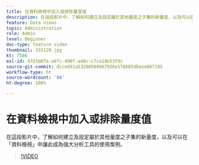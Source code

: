 ```yaml
---
title: 在資料檢視中加入或排除量度值
description: 在這段影片中，了解如何建立及設定屬於其他量度之子集的新量度，以及可以在「資料檢視」中讓此成為強大分析工具的使用案例。
feature: Data Views
topic: Administration
role: Admin
level: Beginner
doc-type: feature video
thumbnail: 333120.jpg
kt: 7586
exl-id: 47d1b07a-a6fc-490f-a48c-c7ca18e53f0c
source-git-commit: dcce691a53200504967926e176b85dbeea667195
workflow-type: ht
source-wordcount: '86'
ht-degree: 100%

---
```


# 在資料檢視中加入或排除量度值

在這段影片中，了解如何建立及設定屬於其他量度之子集的新量度，以及可以在「資料檢視」中讓此成為強大分析工具的使用案例。

>[!VIDEO](https://video.tv.adobe.com/v/333120/?quality=12&learn=on)
